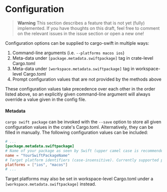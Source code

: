 # Configuration
> **Warning**
> This section describes a feature that is not yet (fully) implemented.
> If you have thoughts on this draft, feel free to comment on the relevant issues in the issue section or open a new one!

Configuration options can be supplied to cargo-swift in multiple ways:

1. Command-line arguments (i.e. ```--platforms macos ios```)
2. Meta-data under ```[package.metadata.swiftpackage]``` tag in crate-level Cargo.toml
3. Meta-data under ```[workspace.metadata.swiftpackage]``` tag in workspace-level Cargo.toml
4. Prompt configuration values that are not provided by the methods above

These configuration values take precedence over each other in the order listed above, so an explicitly given command-line argument will always override a value given in the config file.

#### Metadata
```cargo swift package``` can be invoked with the ```--save``` option to store all given configuration values in the crate's Cargo.toml. Alternatively, they can be filled in manually.
The following configuration values can be included:

```TOML
# ...
[package.metadata.swiftpackage]
# Name of your package as seen by Swift (upper camel case is recommended)
name = "YourSwiftPackageName"
# Target platform identifiers (case-insensitive). Currently supported platforms are: macos, ios
platforms = ["ios", "macos"]
# ...
````

Target platforms may also be set in workspace-level Cargo.toml under a ```[workspace.metadata.swiftpackage]``` instead.

